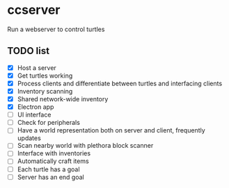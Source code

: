 # ccserver

Run a webserver to control turtles

## TODO list
- [x] Host a server
- [x] Get turtles working
- [x] Process clients and differentiate between turtles and interfacing clients
- [x] Inventory scanning
- [x] Shared network-wide inventory
- [x] Electron app
- [ ] UI interface
- [ ] Check for peripherals
- [ ] Have a world representation both on server and client, frequently updates
- [ ] Scan nearby world with plethora block scanner
- [ ] Interface with inventories
- [ ] Automatically craft items
- [ ] Each turtle has a goal
- [ ] Server has an end goal
